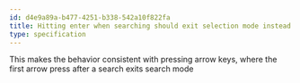 ```yaml
---
id: d4e9a89a-b477-4251-b338-542a10f822fa
title: Hitting enter when searching should exit selection mode instead of submitting
type: specification
---
```


This makes the behavior consistent with pressing arrow keys, where the first arrow press after a search exits search mode
